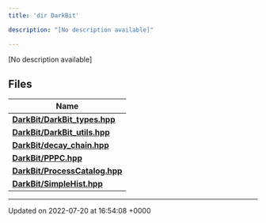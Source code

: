 ```yaml
---
title: 'dir DarkBit'

description: "[No description available]"

---
```







[No description available]

## Files

| Name           |
| -------------- |
| **[DarkBit/DarkBit_types.hpp](/documentation/code/files/darkbit__types_8hpp/#file-darkbit-types.hpp)**  |
| **[DarkBit/DarkBit_utils.hpp](/documentation/code/files/darkbit__utils_8hpp/#file-darkbit-utils.hpp)**  |
| **[DarkBit/decay_chain.hpp](/documentation/code/files/decay__chain_8hpp/#file-decay-chain.hpp)**  |
| **[DarkBit/PPPC.hpp](/documentation/code/files/pppc_8hpp/#file-pppc.hpp)**  |
| **[DarkBit/ProcessCatalog.hpp](/documentation/code/files/processcatalog_8hpp/#file-processcatalog.hpp)**  |
| **[DarkBit/SimpleHist.hpp](/documentation/code/files/simplehist_8hpp/#file-simplehist.hpp)**  |






-------------------------------

Updated on 2022-07-20 at 16:54:08 +0000
